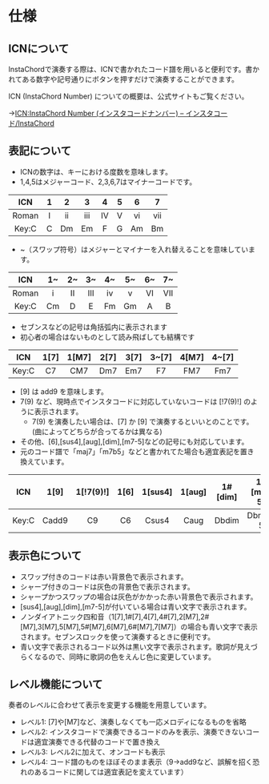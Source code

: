 # 仕様
## ICNについて
InstaChordで演奏する際は、ICNで書かれたコード譜を用いると便利です。書かれてある数字や記号通りにボタンを押すだけで演奏することができます。

ICN (InstaChord Number) についての概要は、公式サイトもご覧ください。

→[ICN:InstaChord Number (インスタコードナンバー) – インスタコード/InstaChord](http://instachord.com/instruction/icn/)
## 表記について
* ICNの数字は、キーにおける度数を意味します。
* 1,4,5はメジャーコード、2,3,6,7はマイナーコードです。

| ICN | 1 | 2 | 3 | 4 | 5 | 6 | 7 |
|:---:|:---:|:---:|:---:|:---:|:---:|:---:|:---:|
| Roman | I | ii | iii | IV | V | vi | vii |
| Key:C | C | Dm | Em | F | G | Am | Bm |

* ~（スワップ符号）はメジャーとマイナーを入れ替えることを意味しています。

| ICN | 1~ | 2~ | 3~ | 4~ | 5~ | 6~ | 7~ |
|:---:|:---:|:---:|:---:|:---:|:---:|:---:|:---:|
| Roman | i | II | III | iv | v | VI | VII |
| Key:C | Cm | D | E | Fm | Gm | A | B |

* セブンスなどの記号は角括弧内に表示されます
* 初心者の場合はないものとして読み飛ばしても結構です

| ICN | 1\[7] | 1\[M7] | 2\[7] | 3\[7] | 3~\[7] | 4\[M7] | 4~\[7] |
|:---:|:---:|:---:|:---:|:---:|:---:|:---:|:---:|
| Key:C | C7 | CM7 | Dm7 | Em7 | F7 | FM7 | Fm7 |

* \[9] は add9 を意味します。
* 7(9) など、現時点でインスタコードに対応していないコードは \[!7(9)!] のように表示されます。
    * 7(9) を演奏したい場合は、\[7] か \[9] で演奏するといいとのことです。(曲によってどちらが合ってるかは異なる)
* その他、\[6],\[sus4],\[aug],\[dim],\[m7-5]などの記号にも対応しています。
* 元のコード譜で「maj7」「m7b5」などと書かれてた場合も適宜表記を置き換えています。

| ICN | 1\[9] | 1\[!7(9)!] | 1\[6] | 1\[sus4] | 1\[aug] | 1#\[dim] | 1#\[m7-5] |
|:---:|:---:|:---:|:---:|:---:|:---:|:---:|:---:|
| Key:C | Cadd9 | C9 | C6 | Csus4 | Caug | Dbdim | Dbm7-5 |

## 表示色について
* スワップ付きのコードは赤い背景色で表示されます。
* シャープ付きのコードは灰色の背景色で表示されます。
* シャープかつスワップの場合は灰色がかかった赤い背景色で表示されます。
* \[sus4],\[aug],\[dim],\[m7-5]が付いている場合は青い文字で表示されます。
* ノンダイアトニック四和音（1\[7],1#\[7],4\[7],4#\[7],2\[M7],2#\[M7],3\[M7],5\[M7],5#\[M7],6\[M7],6#\[M7],7\[M7]）の場合も青い文字で表示されます。セブンスロックを使って演奏するときに便利です。
* 青い文字で表示されるコード以外は黒い文字で表示されます。歌詞が見えづらくなるので、同時に歌詞の色をえんじ色に変更しています。

## レベル機能について
奏者のレベルに合わせて表示を変更する機能を用意しています。
- レベル1: \[7\]や\[M7\]など、演奏しなくても一応メロディになるものを省略
- レベル2: インスタコードで演奏できるコードのみを表示、演奏できないコードは適宜演奏できる代替のコードで置き換え
- レベル3: レベル2に加えて、オンコードも表示
- レベル4: コード譜のものをほぼそのまま表示（9→add9など、誤解を招く恐れのあるコードに関しては適宜表記を変えています）